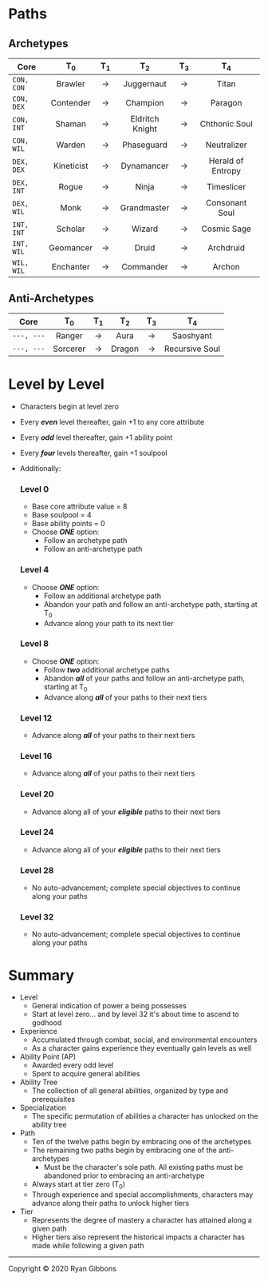 # Paths
  
## Archetypes
  
| Core | T<sub>0</sub> | T<sub>1</sub> | T<sub>2</sub> | T<sub>3</sub> | T<sub>4</sub> |
| ------ |:------:|:------:|:------:|:------:|:------:|
| `CON, CON` | Brawler | &rarr; | Juggernaut | &rarr; | Titan |
| `CON, DEX` | Contender | &rarr; | Champion | &rarr; | Paragon |
| `CON, INT` | Shaman | &rarr; | Eldritch Knight | &rarr; | Chthonic Soul |
| `CON, WIL` | Warden | &rarr; | Phaseguard | &rarr; | Neutralizer |
| `DEX, DEX` | Kineticist | &rarr; | Dynamancer | &rarr; | Herald of Entropy |
| `DEX, INT` | Rogue | &rarr; | Ninja | &rarr; | Timeslicer |
| `DEX, WIL` | Monk | &rarr; | Grandmaster | &rarr; | Consonant Soul |
| `INT, INT` | Scholar | &rarr; | Wizard | &rarr; | Cosmic Sage |
| `INT, WIL` | Geomancer | &rarr; | Druid | &rarr; | Archdruid |
| `WIL, WIL` | Enchanter | &rarr; | Commander | &rarr; | Archon |
  
## Anti-Archetypes
  
| Core | T<sub>0</sub> | T<sub>1</sub> | T<sub>2</sub> | T<sub>3</sub> | T<sub>4</sub> |
| ------ |:------:|:------:|:------:|:------:|:------:|
| `---, ---` | Ranger | &rarr; | Aura | &rarr; | Saoshyant |
| `---, ---` | Sorcerer | &rarr; | Dragon | &rarr; | Recursive Soul |
  
# Level by Level
  
- Characters begin at level zero
- Every _**even**_ level thereafter, gain +1 to any core attribute
- Every _**odd**_ level thereafter, gain +1 ability point
- Every _**four**_ levels thereafter, gain +1 soulpool
- Additionally:
  
  ### Level 0
  
  - Base core attribute value = 8
  - Base soulpool = 4
  - Base ability points = 0
  - Choose _**ONE**_ option:
    - Follow an archetype path
    - Follow an anti-archetype path
  
  ### Level 4
  
  - Choose _**ONE**_ option:
    - Follow an additional archetype path
    - Abandon your path and follow an anti-archetype path, starting at T<sub>0</sub>
    - Advance along your path to its next tier
  
  ### Level 8
  
  - Choose _**ONE**_ option:
    - Follow _**two**_ additional archetype paths
    - Abandon _**all**_ of your paths and follow an anti-archetype path, starting at T<sub>0</sub>
    - Advance along _**all**_ of your paths to their next tiers
  
  ### Level 12
   
  - Advance along _**all**_ of your paths to their next tiers
  
  ### Level 16
  
  - Advance along _**all**_ of your paths to their next tiers
  
  ### Level 20
  
  - Advance along all of your _**eligible**_ paths to their next tiers
  
  ### Level 24
  
  - Advance along all of your _**eligible**_ paths to their next tiers
  
  ### Level 28
  
  - No auto-advancement; complete special objectives to continue along your paths
  
  ### Level 32
  
  - No auto-advancement; complete special objectives to continue along your paths
  
# Summary
  
- Level
  - General indication of power a being possesses
  - Start at level zero... and by level 32 it's about time to ascend to godhood
- Experience
  - Accumulated through combat, social, and environmental encounters
  - As a character gains experience they eventually gain levels as well
- Ability Point (AP)
  - Awarded every odd level
  - Spent to acquire general abilities
- Ability Tree
  - The collection of all general abilities, organized by type and prerequisites
- Specialization
  - The specific permutation of abilities a character has unlocked on the ability tree
- Path
  - Ten of the twelve paths begin by embracing one of the archetypes
  - The remaining two paths begin by embracing one of the anti-archetypes
      - Must be the character's sole path. All existing paths must be abandoned prior to embracing an anti-archetype
  - Always start at tier zero (T<sub>0</sub>)
  - Through experience and special accomplishments, characters may advance along their paths to unlock higher tiers
- Tier
  - Represents the degree of mastery a character has attained along a given path
  - Higher tiers also represent the historical impacts a character has made while following a given path
  
------
Copyright © 2020 Ryan Gibbons
